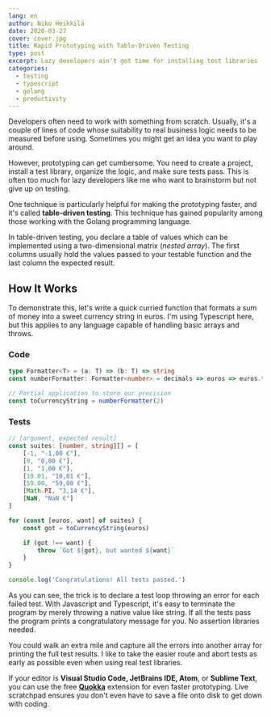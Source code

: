 ```yaml
---
lang: en
author: Niko Heikkilä
date: 2020-03-27
cover: cover.jpg
title: Rapid Prototyping with Table-Driven Testing
type: post
excerpt: Lazy developers ain't got time for installing test libraries
categories:
  - testing
  - typescript
  - golang
  - productivity
---
```


Developers often need to work with something from scratch. Usually, it's a couple of lines of code whose suitability to real business logic needs to be measured before using. Sometimes you might get an idea you want to play around.

However, prototyping can get cumbersome. You need to create a project, install a test library, organize the logic, and make sure tests pass. This is often too much for lazy developers like me who want to brainstorm but not give up on testing.

One technique is particularly helpful for making the prototyping faster, and it's called **table-driven testing**. This technique has gained popularity among those working with the Golang programming language.

In table-driven testing, you declare a table of values which can be implemented using a two-dimensional matrix (*nested array*). The first columns usually hold the values passed to your testable function and the last column the expected result.

## How It Works

To demonstrate this, let's write a quick curried function that formats a sum of money into a sweet currency string in euros. I'm using Typescript here, but this applies to any language capable of handling basic arrays and throws.

### **Code**

```ts
type Formatter<T> = (a: T) => (b: T) => string
const numberFormatter: Formatter<number> = decimals => euros => euros.toFixed(decimals).replace(/\./, ',') + ' €'

// Partial application to store our precision
const toCurrencyString = numberFormatter(2)
```

### **Tests**

```ts
// [argument, expected result]
const suites: [number, string][] = [
    [-1, "-1,00 €"],
    [0, "0,00 €"],
    [1, "1,00 €"],
    [10.01, "10,01 €"],
    [59.00, "59,00 €"],
    [Math.PI, "3,14 €"],
    [NaN, "NaN €"]
]

for (const [euros, want] of suites) {
    const got = toCurrencyString(euros)

    if (got !== want) {
        throw `Got ${got}, but wanted ${want}`
    }
}

console.log('Congratulations! All tests passed.')
```

As you can see, the trick is to declare a test loop throwing an error for each failed test. With Javascript and Typescript, it's easy to terminate the program by merely throwing a native value like string. If all the tests pass the program prints a congratulatory message for you. No assertion libraries needed.

You could walk an extra mile and capture all the errors into another array for printing the full test results. I like to take the easier route and abort tests as early as possible even when using real test libraries.

If your editor is **Visual Studio Code, JetBrains IDE, Atom**, or **Sublime Text**, you can use the free **[Quokka](https://quokkajs.com/)** extension for even faster prototyping. Live scratchpad ensures you don't even have to save a file onto disk to get down with coding.
